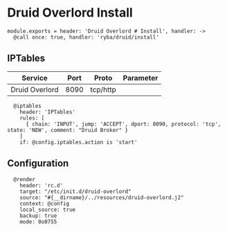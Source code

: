 
# Druid Overlord Install

    module.exports = header: 'Druid Overlord # Install', handler: ->
      @call once: true, handler: 'ryba/druid/install'

## IPTables

| Service           | Port | Proto    | Parameter                   |
|-------------------|------|----------|-----------------------------|
| Druid Overlord  | 8090 | tcp/http |                             |

      @iptables
        header: 'IPTables'
        rules: [
          { chain: 'INPUT', jump: 'ACCEPT', dport: 8090, protocol: 'tcp', state: 'NEW', comment: "Druid Broker" }
        ]
        if: @config.iptables.action is 'start'

## Configuration

      @render
        header: 'rc.d'
        target: "/etc/init.d/druid-overlord"
        source: "#{__dirname}/../resources/druid-overlord.j2"
        context: @config
        local_source: true
        backup: true
        mode: 0o0755
